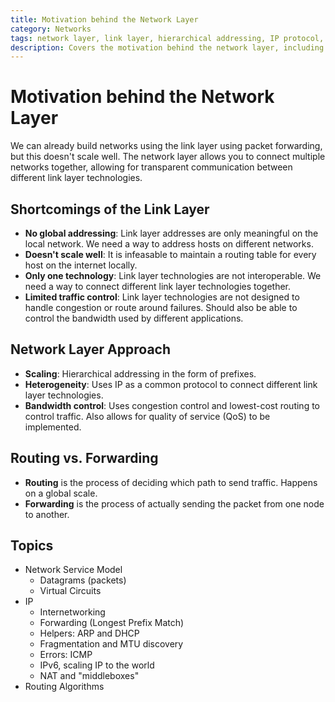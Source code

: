 ```yaml
---
title: Motivation behind the Network Layer
category: Networks
tags: network layer, link layer, hierarchical addressing, IP protocol, congestion control, quality of service, routing, forwarding
description: Covers the motivation behind the network layer, including the shortcomings of the link layer, the network layer approach, and the distinction between routing and forwarding. Discusses hierarchical addressing, the IP protocol, congestion control, quality of service, and routing as key topics addressed by the network layer to enable reliable and efficient communication across interconnected networks.
---
```


# Motivation behind the Network Layer

We can already build networks using the link layer using packet forwarding, but this doesn't scale well. The network layer allows you to connect multiple networks together, allowing for transparent communication between different link layer technologies.

## Shortcomings of the Link Layer

- **No global addressing**: Link layer addresses are only meaningful on the local network. We need a way to address hosts on different networks.
- **Doesn't scale well**: It is infeasable to maintain a routing table for every host on the internet locally.
- **Only one technology**: Link layer technologies are not interoperable. We need a way to connect different link layer technologies together.
- **Limited traffic control**: Link layer technologies are not designed to handle congestion or route around failures. Should also be able to control the bandwidth used by different applications.


## Network Layer Approach

- **Scaling**: Hierarchical addressing in the form of prefixes.
- **Heterogeneity**: Uses IP as a common protocol to connect different link layer technologies.
- **Bandwidth control**: Uses congestion control and lowest-cost routing to control traffic. Also allows for quality of service (QoS) to be implemented.

## Routing vs. Forwarding

- **Routing** is the process of deciding which path to send traffic. Happens on a global scale.
- **Forwarding** is the process of actually sending the packet from one node to another.

## Topics
- Network Service Model
    - Datagrams (packets)
    - Virtual Circuits
- IP
    - Internetworking
    - Forwarding (Longest Prefix Match)
    - Helpers: ARP and DHCP
    - Fragmentation and MTU discovery
    - Errors: ICMP
    - IPv6, scaling IP to the world
    - NAT and "middleboxes"
- Routing Algorithms

